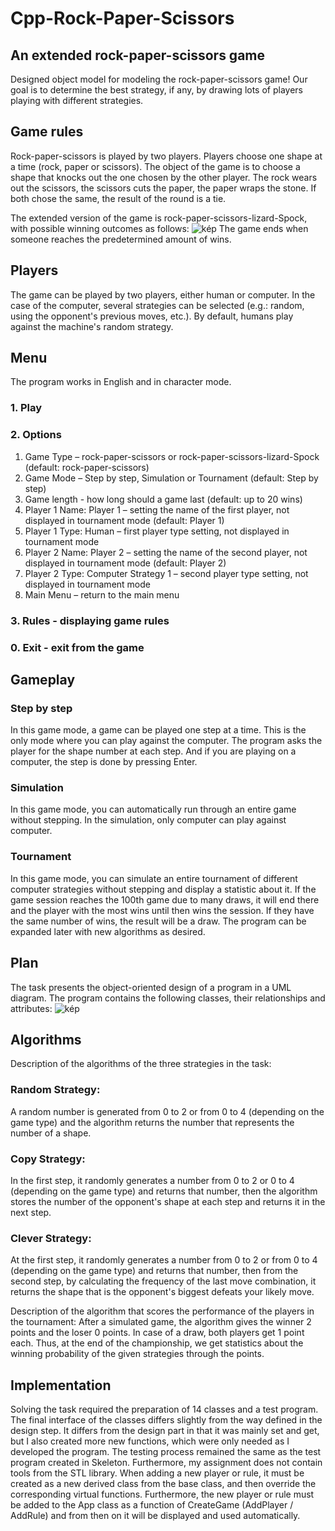 # Cpp-Rock-Paper-Scissors

## An extended rock-paper-scissors game
Designed object model for modeling the rock-paper-scissors game! Our goal is to determine the best strategy, if any, by drawing lots of players playing with different strategies.

## Game rules
Rock-paper-scissors is played by two players. Players choose one shape at a time (rock, paper or scissors). The object of the game is to choose a shape that knocks out the one chosen by the other player. The rock wears out the scissors, the scissors cuts the paper, the paper wraps the stone. If both chose the same, the result of the round is a tie.

The extended version of the game is rock-paper-scissors-lizard-Spock, with possible winning outcomes as follows:
![kép](https://github.com/kovacsdonat8/Cpp-Rock-Paper-Scissors/assets/114249590/8ff1089d-99f2-4653-81fe-c143982ed3c8)
The game ends when someone reaches the predetermined amount of wins.

## Players
The game can be played by two players, either human or computer. In the case of the computer, several strategies can be selected (e.g.: random, using the opponent's previous moves, etc.). By default, humans play against the machine's random strategy.

## Menu
The program works in English and in character mode.
### 1. Play
### 2. Options
  1. Game Type – rock-paper-scissors or rock-paper-scissors-lizard-Spock (default: rock-paper-scissors)
  2. Game Mode – Step by step, Simulation or Tournament (default: Step by step)
  3. Game length - how long should a game last (default: up to 20 wins)
  4. Player 1 Name: Player 1 – setting the name of the first player, not displayed in tournament mode (default: Player 1)
  5. Player 1 Type: Human – first player type setting, not displayed in tournament mode
  6. Player 2 Name: Player 2 – setting the name of the second player, not displayed in tournament mode (default: Player 2)
  7. Player 2 Type: Computer Strategy 1 – second player type setting, not displayed in tournament mode
  0. Main Menu – return to the main menu
### 3. Rules - displaying game rules
### 0. Exit - exit from the game

## Gameplay
### Step by step
In this game mode, a game can be played one step at a time. This is the only mode where you can play against the computer. The program asks the player for the shape number at each step. And if you are playing on a computer, the step is done by pressing Enter.
### Simulation
In this game mode, you can automatically run through an entire game without stepping. In the simulation, only computer can play against computer.
### Tournament
In this game mode, you can simulate an entire tournament of different computer strategies without stepping and display a statistic about it.
If the game session reaches the 100th game due to many draws, it will end there and the player with the most wins until then wins the session. If they have the same number of wins, the result will be a draw.
The program can be expanded later with new algorithms as desired.

## Plan
The task presents the object-oriented design of a program in a UML diagram.
The program contains the following classes, their relationships and attributes:
![kép](https://github.com/kovacsdonat8/Cpp-Rock-Paper-Scissors/assets/114249590/b38723c5-e532-4d73-b043-64917026bfab)

## Algorithms
Description of the algorithms of the three strategies in the task:
### Random Strategy:
A random number is generated from 0 to 2 or from 0 to 4 (depending on the game type) and the algorithm returns the number that represents the number of a shape.
### Copy Strategy:
In the first step, it randomly generates a number from 0 to 2 or 0 to 4 (depending on the game type) and returns that number, then the algorithm stores the number of the opponent's shape at each step and returns it in the next step.
### Clever Strategy:
At the first step, it randomly generates a number from 0 to 2 or from 0 to 4 (depending on the game type) and returns that number, then from the second step, by calculating the frequency of the last move combination, it returns the shape that is the opponent's biggest defeats your likely move.

Description of the algorithm that scores the performance of the players in the tournament:
After a simulated game, the algorithm gives the winner 2 points and the loser 0 points. In case of a draw, both players get 1 point each. Thus, at the end of the championship, we get statistics about the winning probability of the given strategies through the points.

## Implementation
Solving the task required the preparation of 14 classes and a test program. The final interface of the classes differs slightly from the way defined in the design step. It differs from the design part in that it was mainly set and get, but I also created more new functions, which were only needed as I developed the program. The testing process remained the same as the test program created in Skeleton. Furthermore, my assignment does not contain tools from the STL library.
When adding a new player or rule, it must be created as a new derived class from the base class, and then override the corresponding virtual functions. Furthermore, the new player or rule must be added to the App class as a function of CreateGame (AddPlayer / AddRule) and from then on it will be displayed and used automatically.

